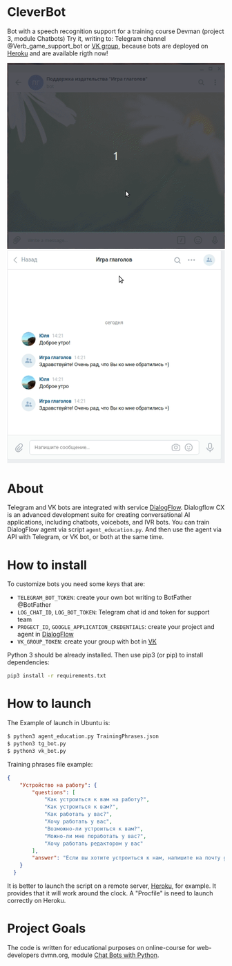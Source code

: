 # CleverBot
Bot with a speech recognition support for a  training course Devman (project 3, module Chatbots)
Try it, writing to: Telegram channel @Verb_game_support_bot or [VK group](https://vk.com/public198736597), because bots are deployed on [Heroku](heroku.com) and are available rigth now!

![tg_bot_demo](https://github.com/Yulia51188/CleverBot/blob/master/tg_bot_demo.gif) ![vk_bot_demo](https://github.com/Yulia51188/CleverBot/blob/master/vk_bot_demo.gif)

# About
Telegram and VK bots are integrated with service [DialogFlow](https://cloud.google.com/dialogflow/). Dialogflow CX is an advanced development suite for creating conversational AI applications, including chatbots, voicebots, and IVR bots. You can train DialogFlow agent via script `agent_education.py`. And then use the agent via API with Telegram, or VK bot, or both at the same time.

# How to install
To customize bots you need some keys that are:
- `TELEGRAM_BOT_TOKEN`: create your own bot writing to BotFather @BotFather
- `LOG_CHAT_ID`, `LOG_BOT_TOKEN`: Telegram chat id and token for support team
- `PROGECT_ID`, `GOOGLE_APPLICATION_CREDENTIALS`: create your project and agent in [DialogFlow](https://cloud.google.com/dialogflow/es/docs/quick/setup)
- `VK_GROUP_TOKEN`: create your group with bot in [VK](https://vk.com/dev/bots)

Python 3 should be already installed. Then use pip3 (or pip) to install dependencies:

```bash
pip3 install -r requirements.txt
```

# How to launch
The Example of launch in Ubuntu is:

```bash
$ python3 agent_education.py TrainingPhrases.json 
$ python3 tg_bot.py 
$ python3 vk_bot.py 
```
Training phrases file example:
```json
{
    "Устройство на работу": {
        "questions": [
            "Как устроиться к вам на работу?",
            "Как устроиться к вам?",
            "Как работать у вас?",
            "Хочу работать у вас",
            "Возможно-ли устроиться к вам?",
            "Можно-ли мне поработать у вас?",
            "Хочу работать редактором у вас"
        ],
        "answer": "Если вы хотите устроиться к нам, напишите на почту game-of-verbs@gmail.com мини-эссе о себе и прикрепите ваше портфолио."
    }
  }
  ```
It is better to launch the script on a remote server, [Heroku](https://devcenter.heroku.com/articles/how-heroku-works), for example. It provides that it will work around the clock. A "Procfile" is need to launch correctly on Heroku.

# Project Goals

The code is written for educational purposes on online-course for web-developers dvmn.org, module [Chat Bots with Python](https://dvmn.org/modules/chat-bots/lesson/support-bot).
